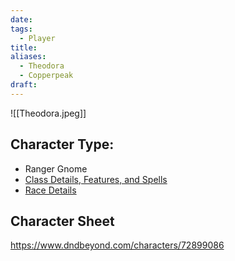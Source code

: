 ```yaml
---
date: 
tags:
  - Player
title: 
aliases:
  - Theodora
  - Copperpeak
draft:
---
```

![[Theodora.jpeg]]
## Character Type:
- Ranger Gnome
- [Class Details, Features, and Spells](https://www.dndbeyond.com/classes/ranger)
- [Race Details](https://www.dndbeyond.com/races/18-gnome)
## Character Sheet
https://www.dndbeyond.com/characters/72899086

